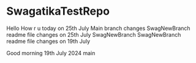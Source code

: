 # SwagatikaTestRepo
Hello How r u today on 25th July Main branch changes
SwagNewBranch readme file changes on 25th July
SwagNewBranch
SwagNewBranch readme file changes on 19th July

Good morning 19th July 2024
main
